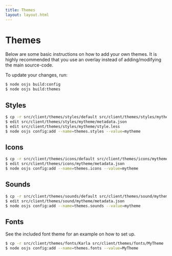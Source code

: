 ```yaml
---
title: Themes
layout: layout.html
---
```


# Themes

Below are some basic instructions on how to add your own themes. It is highly recommended that you use an overlay instead of adding/modifying the main source-code.

To update your changes, run:

```bash
$ node osjs build:config
$ node osjs build:themes
```

## Styles

```bash
$ cp -r src/client/themes/styles/default src/client/themes/styles/mytheme
$ edit src/client/themes/styles/mytheme/metadata.json
$ edit src/client/themes/styles/mytheme/style.less
$ node osjs config:add --name=themes.styles --value=mytheme
```

## Icons

```bash
$ cp -r src/client/themes/icons/default src/client/themes/icons/mytheme
$ edit src/client/themes/icons/mytheme/metadata.json
$ node osjs config:add --name=themes.icons --value=mytheme
```

## Sounds

```bash
$ cp -r src/client/themes/sounds/default src/client/themes/sound/mytheme
$ edit src/client/themes/sound/mytheme/metadata.json
$ node osjs config:add --name=themes.sounds --value=mytheme
```

## Fonts

See the included font theme for an example on how to set up.

```bash
$ cp -r src/client/themes/fonts/Karla src/client/themes/fonts/MyTheme
$ node osjs config:add --name=themes.fonts --value=MyTheme
```

